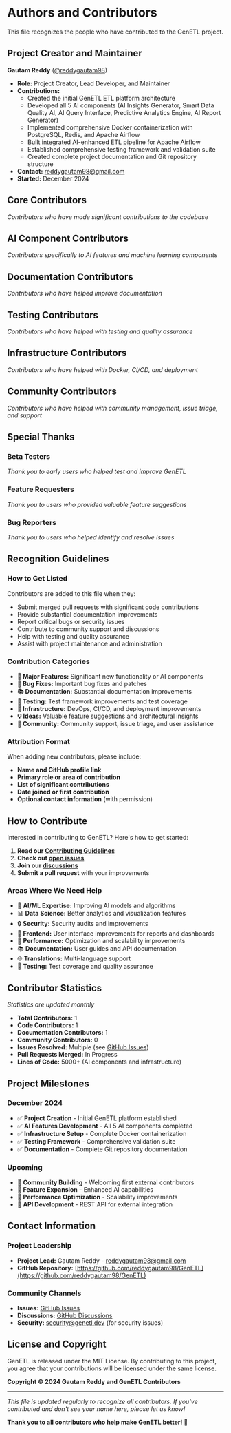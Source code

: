 # Authors and Contributors

This file recognizes the people who have contributed to the GenETL project.

## Project Creator and Maintainer

**Gautam Reddy** ([@reddygautam98](https://github.com/reddygautam98))
- **Role:** Project Creator, Lead Developer, and Maintainer
- **Contributions:** 
  - Created the initial GenETL ETL platform architecture
  - Developed all 5 AI components (AI Insights Generator, Smart Data Quality AI, AI Query Interface, Predictive Analytics Engine, AI Report Generator)
  - Implemented comprehensive Docker containerization with PostgreSQL, Redis, and Apache Airflow
  - Built integrated AI-enhanced ETL pipeline for Apache Airflow
  - Established comprehensive testing framework and validation suite
  - Created complete project documentation and Git repository structure
- **Contact:** [reddygautam98@gmail.com](mailto:reddygautam98@gmail.com)
- **Started:** December 2024

## Core Contributors

*Contributors who have made significant contributions to the codebase*

<!-- Add contributors here as they join the project -->
<!-- Example format:
**[Name]** ([@github-username](https://github.com/username))
- **Role:** Role in the project
- **Contributions:** List of major contributions
- **Joined:** Date joined
-->

## AI Component Contributors

*Contributors specifically to AI features and machine learning components*

<!-- AI-specific contributors will be listed here -->

## Documentation Contributors

*Contributors who have helped improve documentation*

<!-- Documentation contributors will be listed here -->

## Testing Contributors

*Contributors who have helped with testing and quality assurance*

<!-- Testing contributors will be listed here -->

## Infrastructure Contributors

*Contributors who have helped with Docker, CI/CD, and deployment*

<!-- Infrastructure contributors will be listed here -->

## Community Contributors

*Contributors who have helped with community management, issue triage, and support*

<!-- Community contributors will be listed here -->

## Special Thanks

### Beta Testers
*Thank you to early users who helped test and improve GenETL*

<!-- Beta testers will be acknowledged here -->

### Feature Requesters
*Thank you to users who provided valuable feature suggestions*

<!-- Feature requesters will be acknowledged here -->

### Bug Reporters
*Thank you to users who helped identify and resolve issues*

<!-- Bug reporters will be acknowledged here -->

## Recognition Guidelines

### How to Get Listed

Contributors are added to this file when they:
- Submit merged pull requests with significant code contributions
- Provide substantial documentation improvements
- Report critical bugs or security issues
- Contribute to community support and discussions
- Help with testing and quality assurance
- Assist with project maintenance and administration

### Contribution Categories

- **🚀 Major Features:** Significant new functionality or AI components
- **🐛 Bug Fixes:** Important bug fixes and patches
- **📚 Documentation:** Substantial documentation improvements
- **🧪 Testing:** Test framework improvements and test coverage
- **🔧 Infrastructure:** DevOps, CI/CD, and deployment improvements
- **💡 Ideas:** Valuable feature suggestions and architectural insights
- **🤝 Community:** Community support, issue triage, and user assistance

### Attribution Format

When adding new contributors, please include:
- **Name and GitHub profile link**
- **Primary role or area of contribution**
- **List of significant contributions**
- **Date joined or first contribution**
- **Optional contact information** (with permission)

## How to Contribute

Interested in contributing to GenETL? Here's how to get started:

1. **Read our [Contributing Guidelines](CONTRIBUTING.md)**
2. **Check out [open issues](https://github.com/reddygautam98/GenETL/issues)**
3. **Join our [discussions](https://github.com/reddygautam98/GenETL/discussions)**
4. **Submit a pull request** with your improvements

### Areas Where We Need Help

- 🧠 **AI/ML Expertise:** Improving AI models and algorithms
- 📊 **Data Science:** Better analytics and visualization features
- 🔒 **Security:** Security audits and improvements
- 📱 **Frontend:** User interface improvements for reports and dashboards
- 🚀 **Performance:** Optimization and scalability improvements
- 📚 **Documentation:** User guides and API documentation
- 🌐 **Translations:** Multi-language support
- 🧪 **Testing:** Test coverage and quality assurance

## Contributor Statistics

*Statistics are updated monthly*

- **Total Contributors:** 1
- **Code Contributors:** 1
- **Documentation Contributors:** 1
- **Community Contributors:** 0
- **Issues Resolved:** Multiple (see [GitHub Issues](https://github.com/reddygautam98/GenETL/issues))
- **Pull Requests Merged:** In Progress
- **Lines of Code:** 5000+ (AI components and infrastructure)

## Project Milestones

### December 2024
- ✅ **Project Creation** - Initial GenETL platform established
- ✅ **AI Features Development** - All 5 AI components completed
- ✅ **Infrastructure Setup** - Complete Docker containerization
- ✅ **Testing Framework** - Comprehensive validation suite
- ✅ **Documentation** - Complete Git repository documentation

### Upcoming
- 🎯 **Community Building** - Welcoming first external contributors
- 🎯 **Feature Expansion** - Enhanced AI capabilities
- 🎯 **Performance Optimization** - Scalability improvements
- 🎯 **API Development** - REST API for external integration

## Contact Information

### Project Leadership
- **Project Lead:** Gautam Reddy - [reddygautam98@gmail.com](mailto:reddygautam98@gmail.com)
- **GitHub Repository:** [https://github.com/reddygautam98/GenETL](https://github.com/reddygautam98/GenETL)

### Community Channels
- **Issues:** [GitHub Issues](https://github.com/reddygautam98/GenETL/issues)
- **Discussions:** [GitHub Discussions](https://github.com/reddygautam98/GenETL/discussions)
- **Security:** [security@genetl.dev](mailto:reddygautam98@gmail.com) (for security issues)

## License and Copyright

GenETL is released under the MIT License. By contributing to this project, you agree that your contributions will be licensed under the same license.

**Copyright © 2024 Gautam Reddy and GenETL Contributors**

---

*This file is updated regularly to recognize all contributors. If you've contributed and don't see your name here, please let us know!*

**Thank you to all contributors who help make GenETL better! 🙏**